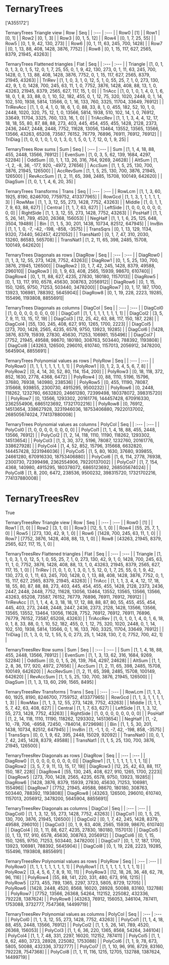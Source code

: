 # TernaryTrees
['A355172']

TernaryTrees Triangle view
|  Row   |  Seq   |
| :---   |  :---  |
| Row0 | [1] |
| Row1 | [0, 1] |
| Row2 | [0, 1, 3] |
| Row3 | [0, 1, 5, 12] |
| Row4 | [0, 1, 7, 25, 55] |
| Row5 | [0, 1, 9, 42, 130, 273] |
| Row6 | [0, 1, 11, 63, 245, 700, 1428] |
| Row7 | [0, 1, 13, 88, 408, 1428, 3876, 7752] |
| Row8 | [0, 1, 15, 117, 627, 2565, 8379, 21945, 43263] |

TernaryTrees Flattened triangles
| Flat      |  Seq  |
| :---      | :---  |
| Triangle  | [1, 0, 1, 0, 1, 3, 0, 1, 5, 12, 0, 1, 7, 25, 55, 0, 1, 9, 42, 130, 273, 0, 1, 11, 63, 245, 700, 1428, 0, 1, 13, 88, 408, 1428, 3876, 7752, 0, 1, 15, 117, 627, 2565, 8379, 21945, 43263] |
| TriRev    | [1, 1, 0, 3, 1, 0, 12, 5, 1, 0, 55, 25, 7, 1, 0, 273, 130, 42, 9, 1, 0, 1428, 700, 245, 63, 11, 1, 0, 7752, 3876, 1428, 408, 88, 13, 1, 0, 43263, 21945, 8379, 2565, 627, 117, 15, 1, 0] |
| TriAcc    | [1, 0, 1, 0, 1, 4, 0, 1, 6, 18, 0, 1, 8, 33, 88, 0, 1, 10, 52, 182, 455, 0, 1, 12, 75, 320, 1020, 2448, 0, 1, 14, 102, 510, 1938, 5814, 13566, 0, 1, 16, 133, 760, 3325, 11704, 33649, 76912] |
| TriRevAcc | [1, 1, 0, 4, 1, 0, 18, 6, 1, 0, 88, 33, 8, 1, 0, 455, 182, 52, 10, 1, 0, 2448, 1020, 320, 75, 12, 1, 0, 13566, 5814, 1938, 510, 102, 14, 1, 0, 76912, 33649, 11704, 3325, 760, 133, 16, 1, 0] |
| TriAccRev | [1, 1, 1, 3, 4, 4, 12, 17, 18, 18, 55, 80, 87, 88, 88, 273, 403, 445, 454, 455, 455, 1428, 2128, 2373, 2436, 2447, 2448, 2448, 7752, 11628, 13056, 13464, 13552, 13565, 13566, 13566, 43263, 65208, 73587, 76152, 76779, 76896, 76911, 76912, 76912] |
| TriDiag   | [1, 0, 0, 1, 0, 1, 0, 1, 3, 0, 1, 5, 0, 1, 7, 12, 0, 1, 9, 25] |

TernaryTrees Row sums
| Sum       |   Seq  |
| :---      |  :---  |
| Sum       | [1, 1, 4, 18, 88, 455, 2448, 13566, 76912] |
| EvenSum   | [1, 0, 3, 5, 62, 139, 1684, 4297, 52284] |
| OddSum    | [0, 1, 1, 13, 26, 316, 764, 9269, 24628] |
| AltSum    | [1, -1, 2, -8, 36, -177, 920, -4972, 27656] |
| AccSum    | [1, 1, 5, 25, 130, 700, 3876, 21945, 126500] |
| AccRevSum | [1, 1, 5, 25, 130, 700, 3876, 21945, 126500] |
| RevAccSum | [1, 2, 11, 65, 398, 2485, 15708, 100149, 642620] |
| DiagSum   | [1, 0, 1, 1, 4, 6, 20, 35] |

TernaryTrees Transforms
| Trans     |   Seq  |
| :---      |  :---  |
| RowLcm    | [1, 1, 3, 60, 1925, 8190, 8246700, 7759752, 413377965] |
| RowGcd    | [1, 1, 3, 1, 1, 1, 1, 1, 3] |
| RowMax    | [1, 1, 3, 12, 55, 273, 1428, 7752, 43263] |
| Middle    | [1, 0, 1, 1, 7, 9, 63, 88, 627] |
| Central   | [1, 1, 7, 63, 627] |
| LeftSide  | [1, 0, 0, 0, 0, 0, 0, 0, 0] |
| RightSide | [1, 1, 3, 12, 55, 273, 1428, 7752, 43263] |
| PosHalf   | [1, 1, 5, 26, 141, 789, 4520, 26368, 156053] |
| NegHalf   | [1, 1, 1, 6, 25, 125, 648, 3504, 19489] |
| Bin       | [1, 1, 5, 30, 201, 1438, 10734, 82512, 647945] |
| InvBin    | [1, 1, 1, 0, -7, -42, -198, -858, -3575] |
| TransSqrs | [0, 1, 13, 129, 1134, 9320, 73440, 562457, 4221052] |
| TransNat0 | [0, 1, 7, 47, 310, 2030, 13260, 86583, 565708] |
| TransNat1 | [1, 2, 11, 65, 398, 2485, 15708, 100149, 642620] |

TernaryTrees Diagonals as rows
| DiagRow  |   Seq  |
| :---     |  :---  |
| DiagRow0 | [1, 1, 3, 12, 55, 273, 1428, 7752, 43263]|
| DiagRow1 | [0, 1, 5, 25, 130, 700, 3876, 21945, 126500]|
| DiagRow2 | [0, 1, 7, 42, 245, 1428, 8379, 49588, 296010]|
| DiagRow3 | [0, 1, 9, 63, 408, 2565, 15939, 98670, 610740]|
| DiagRow4 | [0, 1, 11, 88, 627, 4235, 27830, 180180, 1157013]|
| DiagRow5 | [0, 1, 13, 117, 910, 6578, 45630, 308763, 2056912]|
| DiagRow6 | [0, 1, 15, 150, 1265, 9750, 71253, 503440, 3478200]|
| DiagRow7 | [0, 1, 17, 187, 1700, 13923, 106981, 788392, 5645904]|
| DiagRow8 | [0, 1, 19, 228, 2223, 19285, 155496, 1193808, 8855691]|

TernaryTrees Diagonals as columns
| DiagCol  |   Seq  |
| :---     |  :---  |
| DiagCol0 | [1, 0, 0, 0, 0, 0, 0, 0, 0] |
| DiagCol1 | [1, 1, 1, 1, 1, 1, 1, 1, 1] |
| DiagCol2 | [3, 5, 7, 9, 11, 13, 15, 17, 19] |
| DiagCol3 | [12, 25, 42, 63, 88, 117, 150, 187, 228] |
| DiagCol4 | [55, 130, 245, 408, 627, 910, 1265, 1700, 2223] |
| DiagCol5 | [273, 700, 1428, 2565, 4235, 6578, 9750, 13923, 19285] |
| DiagCol6 | [1428, 3876, 8379, 15939, 27830, 45630, 71253, 106981, 155496] |
| DiagCol7 | [7752, 21945, 49588, 98670, 180180, 308763, 503440, 788392, 1193808] |
| DiagCol8 | [43263, 126500, 296010, 610740, 1157013, 2056912, 3478200, 5645904, 8855691] |

TernaryTrees Polynomial values as rows
| PolyRow  |   Seq  |
| :---     |  :---  |
| PolyRow0 | [1, 1, 1, 1, 1, 1, 1, 1, 1] |
| PolyRow1 | [0, 1, 2, 3, 4, 5, 6, 7, 8] |
| PolyRow2 | [0, 4, 14, 30, 52, 80, 114, 154, 200] |
| PolyRow3 | [0, 18, 118, 372, 852, 1630, 2778, 4368, 6472] |
| PolyRow4 | [0, 88, 1110, 5196, 15796, 37680, 76938, 140980, 238536] |
| PolyRow5 | [0, 455, 11190, 78087, 315668, 939855, 2300730, 4915295, 9500232] |
| PolyRow6 | [0, 2448, 118262, 1232760, 6632820, 24661280, 72399498, 180378072, 398315720] |
| PolyRow7 | [0, 13566, 1293302, 20161776, 144457428, 670916330, 2362554906, 6865123692, 17321702216] |
| PolyRow8 | [0, 76912, 14513654, 338627928, 3231946036, 18753406880, 79220137002, 268505674024, 774137880008] |

TernaryTrees Polynomial values as columns
| PolyCol  |   Seq  |
| :---     |  :---  |
| PolyCol0 | [1, 0, 0, 0, 0, 0, 0, 0, 0] |
| PolyCol1 | [1, 1, 4, 18, 88, 455, 2448, 13566, 76912] |
| PolyCol2 | [1, 2, 14, 118, 1110, 11190, 118262, 1293302, 14513654] |
| PolyCol3 | [1, 3, 30, 372, 5196, 78087, 1232760, 20161776, 338627928] |
| PolyCol4 | [1, 4, 52, 852, 15796, 315668, 6632820, 144457428, 3231946036] |
| PolyCol5 | [1, 5, 80, 1630, 37680, 939855, 24661280, 670916330, 18753406880] |
| PolyCol6 | [1, 6, 114, 2778, 76938, 2300730, 72399498, 2362554906, 79220137002] |
| PolyCol7 | [1, 7, 154, 4368, 140980, 4915295, 180378072, 6865123692, 268505674024] |
| PolyCol8 | [1, 8, 200, 6472, 238536, 9500232, 398315720, 17321702216, 774137880008] |

# TernaryTreesRev
True

TernaryTreesRev Triangle view
|  Row   |  Seq   |
| :---   |  :---  |
| Row0 | [1] |
| Row1 | [1, 0] |
| Row2 | [3, 1, 0] |
| Row3 | [12, 5, 1, 0] |
| Row4 | [55, 25, 7, 1, 0] |
| Row5 | [273, 130, 42, 9, 1, 0] |
| Row6 | [1428, 700, 245, 63, 11, 1, 0] |
| Row7 | [7752, 3876, 1428, 408, 88, 13, 1, 0] |
| Row8 | [43263, 21945, 8379, 2565, 627, 117, 15, 1, 0] |

TernaryTreesRev Flattened triangles
| Flat      |  Seq  |
| :---      | :---  |
| Triangle  | [1, 1, 0, 3, 1, 0, 12, 5, 1, 0, 55, 25, 7, 1, 0, 273, 130, 42, 9, 1, 0, 1428, 700, 245, 63, 11, 1, 0, 7752, 3876, 1428, 408, 88, 13, 1, 0, 43263, 21945, 8379, 2565, 627, 117, 15, 1, 0] |
| TriRev    | [1, 0, 1, 0, 1, 3, 0, 1, 5, 12, 0, 1, 7, 25, 55, 0, 1, 9, 42, 130, 273, 0, 1, 11, 63, 245, 700, 1428, 0, 1, 13, 88, 408, 1428, 3876, 7752, 0, 1, 15, 117, 627, 2565, 8379, 21945, 43263] |
| TriAcc    | [1, 1, 1, 3, 4, 4, 12, 17, 18, 18, 55, 80, 87, 88, 88, 273, 403, 445, 454, 455, 455, 1428, 2128, 2373, 2436, 2447, 2448, 2448, 7752, 11628, 13056, 13464, 13552, 13565, 13566, 13566, 43263, 65208, 73587, 76152, 76779, 76896, 76911, 76912, 76912] |
| TriRevAcc | [1, 1, 1, 4, 4, 3, 18, 18, 17, 12, 88, 88, 87, 80, 55, 455, 455, 454, 445, 403, 273, 2448, 2448, 2447, 2436, 2373, 2128, 1428, 13566, 13566, 13565, 13552, 13464, 13056, 11628, 7752, 76912, 76912, 76911, 76896, 76779, 76152, 73587, 65208, 43263] |
| TriAccRev | [1, 0, 1, 0, 1, 4, 0, 1, 6, 18, 0, 1, 8, 33, 88, 0, 1, 10, 52, 182, 455, 0, 1, 12, 75, 320, 1020, 2448, 0, 1, 14, 102, 510, 1938, 5814, 13566, 0, 1, 16, 133, 760, 3325, 11704, 33649, 76912] |
| TriDiag   | [1, 1, 3, 0, 12, 1, 55, 5, 0, 273, 25, 1, 1428, 130, 7, 0, 7752, 700, 42, 1] |

TernaryTreesRev Row sums
| Sum       |   Seq  |
| :---      |  :---  |
| Sum       | [1, 1, 4, 18, 88, 455, 2448, 13566, 76912] |
| EvenSum   | [1, 1, 3, 13, 62, 316, 1684, 9269, 52284] |
| OddSum    | [0, 0, 1, 5, 26, 139, 764, 4297, 24628] |
| AltSum    | [1, 1, 2, 8, 36, 177, 920, 4972, 27656] |
| AccSum    | [1, 2, 11, 65, 398, 2485, 15708, 100149, 642620] |
| AccRevSum | [1, 2, 11, 65, 398, 2485, 15708, 100149, 642620] |
| RevAccSum | [1, 1, 5, 25, 130, 700, 3876, 21945, 126500] |
| DiagSum   | [1, 1, 3, 13, 60, 299, 1565, 8495] |

TernaryTreesRev Transforms
| Trans     |   Seq  |
| :---      |  :---  |
| RowLcm    | [1, 1, 3, 60, 1925, 8190, 8246700, 7759752, 413377965] |
| RowGcd    | [1, 1, 3, 1, 1, 1, 1, 1, 3] |
| RowMax    | [1, 1, 3, 12, 55, 273, 1428, 7752, 43263] |
| Middle    | [1, 1, 1, 5, 7, 42, 63, 408, 627] |
| Central   | [1, 1, 7, 63, 627] |
| LeftSide  | [1, 1, 3, 12, 55, 273, 1428, 7752, 43263] |
| RightSide | [1, 0, 0, 0, 0, 0, 0, 0, 0] |
| PosHalf   | [1, 2, 14, 118, 1110, 11190, 118262, 1293302, 14513654] |
| NegHalf   | [1, -2, 10, -78, 706, -6958, 72450, -784014, 8729698] |
| Bin       | [1, 1, 5, 30, 201, 1438, 10734, 82512, 647945] |
| InvBin    | [1, -1, 1, 0, -7, 42, -198, 858, -3575] |
| TransSqrs | [0, 0, 1, 9, 62, 395, 2448, 15029, 92092] |
| TransNat0 | [0, 0, 1, 7, 42, 245, 1428, 8379, 49588] |
| TransNat1 | [1, 1, 5, 25, 130, 700, 3876, 21945, 126500] |

TernaryTreesRev Diagonals as rows
| DiagRow  |   Seq  |
| :---     |  :---  |
| DiagRow0 | [1, 0, 0, 0, 0, 0, 0, 0, 0]|
| DiagRow1 | [1, 1, 1, 1, 1, 1, 1, 1, 1]|
| DiagRow2 | [3, 5, 7, 9, 11, 13, 15, 17, 19]|
| DiagRow3 | [12, 25, 42, 63, 88, 117, 150, 187, 228]|
| DiagRow4 | [55, 130, 245, 408, 627, 910, 1265, 1700, 2223]|
| DiagRow5 | [273, 700, 1428, 2565, 4235, 6578, 9750, 13923, 19285]|
| DiagRow6 | [1428, 3876, 8379, 15939, 27830, 45630, 71253, 106981, 155496]|
| DiagRow7 | [7752, 21945, 49588, 98670, 180180, 308763, 503440, 788392, 1193808]|
| DiagRow8 | [43263, 126500, 296010, 610740, 1157013, 2056912, 3478200, 5645904, 8855691]|

TernaryTreesRev Diagonals as columns
| DiagCol  |   Seq  |
| :---     |  :---  |
| DiagCol0 | [1, 1, 3, 12, 55, 273, 1428, 7752, 43263] |
| DiagCol1 | [0, 1, 5, 25, 130, 700, 3876, 21945, 126500] |
| DiagCol2 | [0, 1, 7, 42, 245, 1428, 8379, 49588, 296010] |
| DiagCol3 | [0, 1, 9, 63, 408, 2565, 15939, 98670, 610740] |
| DiagCol4 | [0, 1, 11, 88, 627, 4235, 27830, 180180, 1157013] |
| DiagCol5 | [0, 1, 13, 117, 910, 6578, 45630, 308763, 2056912] |
| DiagCol6 | [0, 1, 15, 150, 1265, 9750, 71253, 503440, 3478200] |
| DiagCol7 | [0, 1, 17, 187, 1700, 13923, 106981, 788392, 5645904] |
| DiagCol8 | [0, 1, 19, 228, 2223, 19285, 155496, 1193808, 8855691] |

TernaryTreesRev Polynomial values as rows
| PolyRow  |   Seq  |
| :---     |  :---  |
| PolyRow0 | [1, 1, 1, 1, 1, 1, 1, 1, 1] |
| PolyRow1 | [1, 1, 1, 1, 1, 1, 1, 1, 1] |
| PolyRow2 | [3, 4, 5, 6, 7, 8, 9, 10, 11] |
| PolyRow3 | [12, 18, 26, 36, 48, 62, 78, 96, 116] |
| PolyRow4 | [55, 88, 141, 220, 331, 480, 673, 916, 1215] |
| PolyRow5 | [273, 455, 789, 1365, 2297, 3723, 5805, 8729, 12705] |
| PolyRow6 | [1428, 2448, 4520, 8568, 16020, 28928, 50088, 83160, 132788] |
| PolyRow7 | [7752, 13566, 26368, 54264, 112152, 225082, 432336, 792228, 1387624] |
| PolyRow8 | [43263, 76912, 156053, 346104, 787411, 1753088, 3732777, 7547368, 14499719] |

TernaryTreesRev Polynomial values as columns
| PolyCol  |   Seq  |
| :---     |  :---  |
| PolyCol0 | [1, 1, 3, 12, 55, 273, 1428, 7752, 43263] |
| PolyCol1 | [1, 1, 4, 18, 88, 455, 2448, 13566, 76912] |
| PolyCol2 | [1, 1, 5, 26, 141, 789, 4520, 26368, 156053] |
| PolyCol3 | [1, 1, 6, 36, 220, 1365, 8568, 54264, 346104] |
| PolyCol4 | [1, 1, 7, 48, 331, 2297, 16020, 112152, 787411] |
| PolyCol5 | [1, 1, 8, 62, 480, 3723, 28928, 225082, 1753088] |
| PolyCol6 | [1, 1, 9, 78, 673, 5805, 50088, 432336, 3732777] |
| PolyCol7 | [1, 1, 10, 96, 916, 8729, 83160, 792228, 7547368] |
| PolyCol8 | [1, 1, 11, 116, 1215, 12705, 132788, 1387624, 14499719] |

